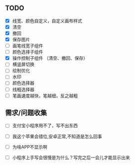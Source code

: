 ## TODO

- [x] 线宽、颜色自定义，自定义画布样式
- [x] 清空
- [x] 撤回
- [x] 保存图片
- [ ] 画笔线宽子组件
- [ ] 颜色选择子组件
- [x] 操作控制子组件 （清空、撤回、保存）
- [ ] 横竖屏切换
- [ ] 绘制优化
- [ ] 水印
- [ ] 颜色选择器
- [ ] 线粗选择器
- [ ] 笔画速度越快，笔越细，反之越粗

## 需求/问题收集

- [ ] 支付宝小程序用不了，写不出东西
- [ ] 我这个苹果会错位,安卓正常,不知道是怎么回事
- [ ] 为啥APP不显示啊
- [ ] 小程序上手写会很慢是为什么？写完之后一会儿才能显示出来

